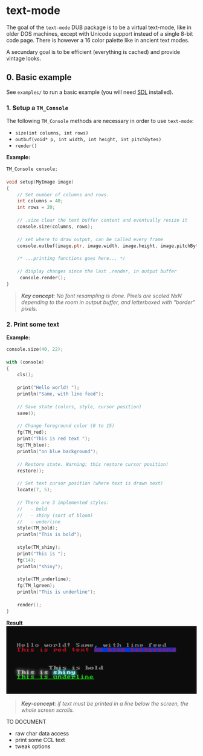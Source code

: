 # text-mode

The goal of the `text-mode` DUB package is to be a virtual text-mode, like in older DOS machines, except with Unicode support instead of a single 8-bit code page. There is however a 16 color palette like in ancient text modes.

A secundary goal is to be efficient (everything is cached) and provide vintage looks.


## 0. Basic example

See `examples/` to run a basic example (you will need [SDL](https://www.libsdl.org/) installed).


### 1. Setup a `TM_Console`


The following `TM_Console` methods are necessary in order to use `text-mode`:
   - `size(int columns, int rows)`
   - `outbuf(void* p, int width, int height, int pitchBytes)`
   - `render()`


**Example:**
```d
TM_Console console;

void setup(MyImage image)
{
    // Set number of columns and rows.
    int columns = 40;
    int rows = 20;
 
    // .size clear the text buffer content and eventually resize it
    console.size(columns, rows);
 
    // set where to draw output, can be called every frame
    console.outbuf(image.ptr, image.width, image.height, image.pitchBytes);
 
    /* ...printing functions goes here... */
 
    // display changes since the last .render, in output buffer
     console.render();
}
```

> _**Key concept**: No font resampling is done. Pixels are scaled NxN depending to the room in output buffer, and letterboxed with "border" pixels._

 ### 2. Print some text

 **Example:**
```d
console.size(40, 22);

with (console)
{
    cls();
 
    print("Hello world! ");
    println("Same, with line feed");
 
    // Save state (colors, style, cursor position)
    save();
 
    // Change foreground color (0 to 15)
    fg(TM_red);
    print("This is red text ");
    bg(TM_blue);
    println("on blue background");
 
    // Restore state. Warning: this restore cursor position!
    restore();
 
    // Set text cursor position (where text is drawn next)
    locate(7, 5);
 
    // There are 3 implemented styles:
    //   - bold
    //   - shiny (sort of bloom)
    //   - underline
    style(TM_bold);
    println("This is bold");
 
    style(TM_shiny);
    print("This is ");
    fg(14);
    println("shiny");
 
    style(TM_underline);
    fg(TM_lgreen);
    println("This is underline");
 
    render();
}
``` 

**Result**
![text-mode first example](example-1.png)



> _**Key-concept**: if text must be printed in a line below the screen, the whole screen scrolls._



TO DOCUMENT
- raw char data access
- print some CCL text
- tweak options

